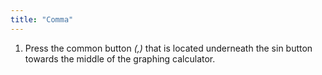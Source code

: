 ```yaml
---
title: "Comma"
---
```


1. Press the common button *(,)* that is located underneath the sin button towards the middle of the graphing calculator. 
